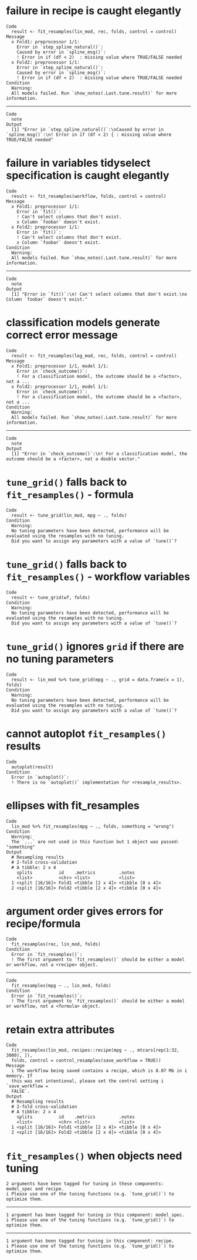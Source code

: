 # failure in recipe is caught elegantly

    Code
      result <- fit_resamples(lin_mod, rec, folds, control = control)
    Message
      x Fold1: preprocessor 1/1:
        Error in `step_spline_natural()`:
        Caused by error in `spline_msg()`:
        ! Error in if (df < 2)  : missing value where TRUE/FALSE needed
      x Fold2: preprocessor 1/1:
        Error in `step_spline_natural()`:
        Caused by error in `spline_msg()`:
        ! Error in if (df < 2)  : missing value where TRUE/FALSE needed
    Condition
      Warning:
      All models failed. Run `show_notes(.Last.tune.result)` for more information.

---

    Code
      note
    Output
      [1] "Error in `step_spline_natural()`:\nCaused by error in `spline_msg()`:\n! Error in if (df < 2) { : missing value where TRUE/FALSE needed"

# failure in variables tidyselect specification is caught elegantly

    Code
      result <- fit_resamples(workflow, folds, control = control)
    Message
      x Fold1: preprocessor 1/1:
        Error in `fit()`:
        ! Can't select columns that don't exist.
        x Column `foobar` doesn't exist.
      x Fold2: preprocessor 1/1:
        Error in `fit()`:
        ! Can't select columns that don't exist.
        x Column `foobar` doesn't exist.
    Condition
      Warning:
      All models failed. Run `show_notes(.Last.tune.result)` for more information.

---

    Code
      note
    Output
      [1] "Error in `fit()`:\n! Can't select columns that don't exist.\nx Column `foobar` doesn't exist."

# classification models generate correct error message

    Code
      result <- fit_resamples(log_mod, rec, folds, control = control)
    Message
      x Fold1: preprocessor 1/1, model 1/1:
        Error in `check_outcome()`:
        ! For a classification model, the outcome should be a <factor>, not a ...
      x Fold2: preprocessor 1/1, model 1/1:
        Error in `check_outcome()`:
        ! For a classification model, the outcome should be a <factor>, not a ...
    Condition
      Warning:
      All models failed. Run `show_notes(.Last.tune.result)` for more information.

---

    Code
      note
    Output
      [1] "Error in `check_outcome()`:\n! For a classification model, the outcome should be a <factor>, not a double vector."

# `tune_grid()` falls back to `fit_resamples()` - formula

    Code
      result <- tune_grid(lin_mod, mpg ~ ., folds)
    Condition
      Warning:
      No tuning parameters have been detected, performance will be evaluated using the resamples with no tuning.
      Did you want to assign any parameters with a value of `tune()`?

# `tune_grid()` falls back to `fit_resamples()` - workflow variables

    Code
      result <- tune_grid(wf, folds)
    Condition
      Warning:
      No tuning parameters have been detected, performance will be evaluated using the resamples with no tuning.
      Did you want to assign any parameters with a value of `tune()`?

# `tune_grid()` ignores `grid` if there are no tuning parameters

    Code
      result <- lin_mod %>% tune_grid(mpg ~ ., grid = data.frame(x = 1), folds)
    Condition
      Warning:
      No tuning parameters have been detected, performance will be evaluated using the resamples with no tuning.
      Did you want to assign any parameters with a value of `tune()`?

# cannot autoplot `fit_resamples()` results

    Code
      autoplot(result)
    Condition
      Error in `autoplot()`:
      ! There is no `autoplot()` implementation for <resample_results>.

# ellipses with fit_resamples

    Code
      lin_mod %>% fit_resamples(mpg ~ ., folds, something = "wrong")
    Condition
      Warning:
      The `...` are not used in this function but 1 object was passed: "something"
    Output
      # Resampling results
      # 2-fold cross-validation 
      # A tibble: 2 x 4
        splits          id    .metrics         .notes          
        <list>          <chr> <list>           <list>          
      1 <split [16/16]> Fold1 <tibble [2 x 4]> <tibble [0 x 4]>
      2 <split [16/16]> Fold2 <tibble [2 x 4]> <tibble [0 x 4]>

# argument order gives errors for recipe/formula

    Code
      fit_resamples(rec, lin_mod, folds)
    Condition
      Error in `fit_resamples()`:
      ! The first argument to `fit_resamples()` should be either a model or workflow, not a <recipe> object.

---

    Code
      fit_resamples(mpg ~ ., lin_mod, folds)
    Condition
      Error in `fit_resamples()`:
      ! The first argument to `fit_resamples()` should be either a model or workflow, not a <formula> object.

# retain extra attributes

    Code
      fit_resamples(lin_mod, recipes::recipe(mpg ~ ., mtcars[rep(1:32, 3000), ]),
      folds, control = control_resamples(save_workflow = TRUE))
    Message
      i The workflow being saved contains a recipe, which is 8.07 Mb in i memory. If
      this was not intentional, please set the control setting i `save_workflow =
      FALSE`.
    Output
      # Resampling results
      # 2-fold cross-validation 
      # A tibble: 2 x 4
        splits          id    .metrics         .notes          
        <list>          <chr> <list>           <list>          
      1 <split [16/16]> Fold1 <tibble [2 x 4]> <tibble [0 x 4]>
      2 <split [16/16]> Fold2 <tibble [2 x 4]> <tibble [0 x 4]>

# `fit_resamples()` when objects need tuning

    2 arguments have been tagged for tuning in these components: model_spec and recipe.
    i Please use one of the tuning functions (e.g. `tune_grid()`) to optimize them.

---

    1 argument has been tagged for tuning in this component: model_spec.
    i Please use one of the tuning functions (e.g. `tune_grid()`) to optimize them.

---

    1 argument has been tagged for tuning in this component: recipe.
    i Please use one of the tuning functions (e.g. `tune_grid()`) to optimize them.

